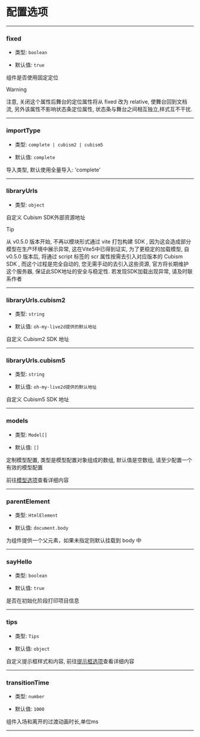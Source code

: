 # 配置选项

---

### fixed

- 类型: `boolean`

- 默认值: `true`

组件是否使用固定定位
> [!WARNING]
> 注意, 关闭这个属性后舞台的定位属性将从 fixed 改为 relative, 使舞台回到文档流, 另外该属性不影响状态条定位属性, 状态条与舞台之间相互独立,样式互不干扰.

---

### importType

- 类型: `complete | cubism2 | cubism5`

- 默认值: `complete`

导入类型, 默认使用全量导入: 'complete'

---

### libraryUrls

- 类型: `object`

自定义 Cubism SDK外部资源地址
> [!TIP]
> 从 v0.5.0 版本开始, 不再以模块形式通过 vite 打包构建 SDK , 因为这会造成部分模型在生产环境中展示异常, 这在Vite5中已得到证实, 为了更稳定的加载模型, 自 v0.5.0 版本后, 将通过 script 标签的 scr 属性按需去引入对应版本的 Cubism SDK , 而这个过程是完全自动的, 您无需手动的去引入这些资源, 官方将长期维护这个服务器, 保证此SDK地址的安全与稳定性. 若发现SDK加载出现异常, 请及时联系作者

---

### libraryUrls.cubism2

- 类型: `string`

- 默认值: `oh-my-live2d提供的默认地址`

自定义 Cubism2 SDK 地址

---

### libraryUrls.cubism5

- 类型: `string`

- 默认值: `oh-my-live2d提供的默认地址`

自定义 Cubism5 SDK 地址

---

### models

- 类型: `Model[]`

- 默认值: `[]`

定制模型配置, 类型是模型配置对象组成的数组, 默认值是空数组, 请至少配置一个有效的模型配置

前往[模型选项](/options/Model)查看详细内容

---

### parentElement

- 类型: `HtmlElement`

- 默认值: `document.body`

为组件提供一个父元素，如果未指定则默认挂载到 body 中

---

### sayHello

- 类型: `boolean`

- 默认值: `true`

是否在初始化阶段打印项目信息

---

### tips

- 类型: `Tips`

- 默认值: `object`

自定义提示框样式和内容, 前往[提示框选项](/options/Tips)查看详细内容

---

### transitionTime

- 类型: `number`

- 默认值: `1000`

组件入场和离开的过渡动画时长,单位ms

---
